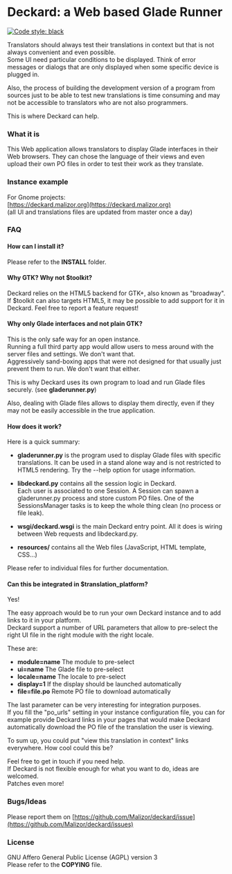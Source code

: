 Deckard: a Web based Glade Runner
=================================

[![Code style: black](https://img.shields.io/badge/code%20style-black-000000.svg)](https://github.com/ambv/black)

Translators should always test their translations in context but that is not
always convenient and even possible.  
Some UI need particular conditions to be displayed. Think of error messages or
dialogs that are only displayed when some specific device is plugged in.

Also, the process of building the development version of a program from
sources just to be able to test new translations is time consuming and may not
be accessible to translators who are not also programmers.

This is where Deckard can help.

### What it is

This Web application allows translators to display Glade interfaces in their Web
browsers. They can chose the language of their views and even upload their own
PO files in order to test their work as they translate.

### Instance example

For Gnome projects:  
[https://deckard.malizor.org](https://deckard.malizor.org)  
(all UI and translations files are updated from master once a day)


### FAQ

#### How can I install it?

Please refer to the **INSTALL** folder.

#### Why GTK? Why not $toolkit?

Deckard relies on the HTML5 backend for GTK+, also known as "broadway".  
If $toolkit can also targets HTML5, it may be possible to add support for it
in Deckard. Feel free to report a feature request!

#### Why only Glade interfaces and not plain GTK?

This is the only safe way for an open instance.  
Running a full third party app would allow users to mess around with the server
files and settings. We don't want that.  
Aggressively sand-boxing apps that were not designed for that usually just
prevent them to run. We don't want that either.

This is why Deckard uses its own program to load and run Glade files securely.
(see **gladerunner.py**) 

Also, dealing with Glade files allows to display them directly, even if they
may not be easily accessible in the true application.

#### How does it work?

Here is a quick summary:

  * **gladerunner.py** is the program used to display Glade files with specific
translations. It can be used in a stand alone way and is not restricted to
HTML5 rendering. Try the --help option for usage information.

  * **libdeckard.py** contains all the session logic in Deckard.  
Each user is associated to one Session. A Session can spawn a gladerunner.py
process and store custom PO files.
One of the SessionsManager tasks is to keep the whole thing clean (no process or
file leak).

  * **wsgi/deckard.wsgi** is the main Deckard entry point. All it does is wiring
between Web requests and libdeckard.py.

  * **resources/** contains all the Web files (JavaScript, HTML template, CSS...)

Please refer to individual files for further documentation.

#### Can this be integrated in $translation_platform?

Yes!

The easy approach would be to run your own Deckard instance and to add links
to it in your platform.  
Deckard support a number of URL parameters that allow to pre-select the right
UI file in the right module with the right locale.

These are:

  * **module=name**  The module to pre-select
  * **ui=name**  The Glade file to pre-select
  * **locale=name**  The locale to pre-select
  * **display=1**  If the display should be launched automatically
  * **file=file.po**  Remote PO file to download automatically

The last parameter can be very interesting for integration purposes.  
If you fill the "po_urls" setting in your instance configuration file, you can
for example provide Deckard links in your pages that would make Deckard
automatically download the PO file of the translation the user is viewing.

To sum up, you could put "view this translation in context" links everywhere.
How cool could this be?

Feel free to get in touch if you need help.  
If Deckard is not flexible enough for what you want to do, ideas are welcomed.  
Patches even more!


### Bugs/Ideas

Please report them on
[https://github.com/Malizor/deckard/issue](https://github.com/Malizor/deckard/issues)


### License

GNU Affero General Public License (AGPL) version 3  
Please refer to the **COPYING** file.
